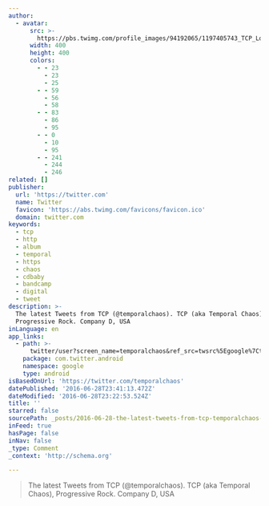 ```yaml
---
author:
  - avatar:
      src: >-
        https://pbs.twimg.com/profile_images/94192065/1197405743_TCP_Logo_Square_250pix_400x400.jpg
      width: 400
      height: 400
      colors:
        - - 23
          - 23
          - 25
        - - 59
          - 56
          - 58
        - - 83
          - 86
          - 95
        - - 0
          - 10
          - 95
        - - 241
          - 244
          - 246
related: []
publisher:
  url: 'https://twitter.com'
  name: Twitter
  favicon: 'https://abs.twimg.com/favicons/favicon.ico'
  domain: twitter.com
keywords:
  - tcp
  - http
  - album
  - temporal
  - https
  - chaos
  - cdbaby
  - bandcamp
  - digital
  - tweet
description: >-
  The latest Tweets from TCP (@temporalchaos). TCP (aka Temporal Chaos),
  Progressive Rock. Company D, USA
inLanguage: en
app_links:
  - path: >-
      twitter/user?screen_name=temporalchaos&ref_src=twsrc%5Egoogle%7Ctwcamp%5Eandroidseo%7Ctwgr%5Eprofile
    package: com.twitter.android
    namespace: google
    type: android
isBasedOnUrl: 'https://twitter.com/temporalchaos'
datePublished: '2016-06-28T23:41:13.472Z'
dateModified: '2016-06-28T23:22:53.524Z'
title: ''
starred: false
sourcePath: _posts/2016-06-28-the-latest-tweets-from-tcp-temporalchaos-tcp-aka-tempor.md
inFeed: true
hasPage: false
inNav: false
_type: Comment
_context: 'http://schema.org'

---
```

> The latest Tweets from TCP (@temporalchaos). TCP (aka Temporal Chaos), Progressive Rock. Company D, USA